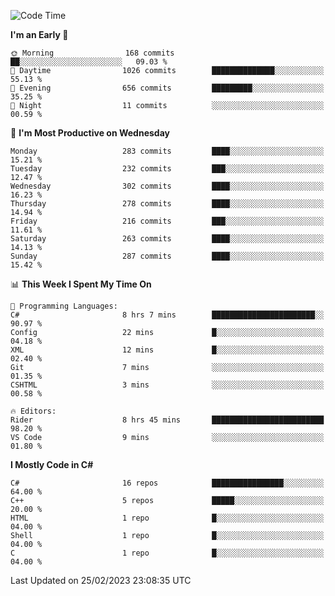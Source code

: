 <!--START_SECTION:waka-->
![Code Time](http://img.shields.io/badge/Code%20Time-945%20hrs%2022%20mins-blue)

**I'm an Early 🐤** 

```text
🌞 Morning                168 commits         ██░░░░░░░░░░░░░░░░░░░░░░░   09.03 % 
🌆 Daytime                1026 commits        ██████████████░░░░░░░░░░░   55.13 % 
🌃 Evening                656 commits         █████████░░░░░░░░░░░░░░░░   35.25 % 
🌙 Night                  11 commits          ░░░░░░░░░░░░░░░░░░░░░░░░░   00.59 % 
```
📅 **I'm Most Productive on Wednesday** 

```text
Monday                   283 commits         ████░░░░░░░░░░░░░░░░░░░░░   15.21 % 
Tuesday                  232 commits         ███░░░░░░░░░░░░░░░░░░░░░░   12.47 % 
Wednesday                302 commits         ████░░░░░░░░░░░░░░░░░░░░░   16.23 % 
Thursday                 278 commits         ████░░░░░░░░░░░░░░░░░░░░░   14.94 % 
Friday                   216 commits         ███░░░░░░░░░░░░░░░░░░░░░░   11.61 % 
Saturday                 263 commits         ████░░░░░░░░░░░░░░░░░░░░░   14.13 % 
Sunday                   287 commits         ████░░░░░░░░░░░░░░░░░░░░░   15.42 % 
```


📊 **This Week I Spent My Time On** 

```text
💬 Programming Languages: 
C#                       8 hrs 7 mins        ███████████████████████░░   90.97 % 
Config                   22 mins             █░░░░░░░░░░░░░░░░░░░░░░░░   04.18 % 
XML                      12 mins             █░░░░░░░░░░░░░░░░░░░░░░░░   02.40 % 
Git                      7 mins              ░░░░░░░░░░░░░░░░░░░░░░░░░   01.35 % 
CSHTML                   3 mins              ░░░░░░░░░░░░░░░░░░░░░░░░░   00.58 % 

🔥 Editors: 
Rider                    8 hrs 45 mins       █████████████████████████   98.20 % 
VS Code                  9 mins              ░░░░░░░░░░░░░░░░░░░░░░░░░   01.80 % 
```

**I Mostly Code in C#** 

```text
C#                       16 repos            ████████████████░░░░░░░░░   64.00 % 
C++                      5 repos             █████░░░░░░░░░░░░░░░░░░░░   20.00 % 
HTML                     1 repo              █░░░░░░░░░░░░░░░░░░░░░░░░   04.00 % 
Shell                    1 repo              █░░░░░░░░░░░░░░░░░░░░░░░░   04.00 % 
C                        1 repo              █░░░░░░░░░░░░░░░░░░░░░░░░   04.00 % 
```




 Last Updated on 25/02/2023 23:08:35 UTC
<!--END_SECTION:waka-->
